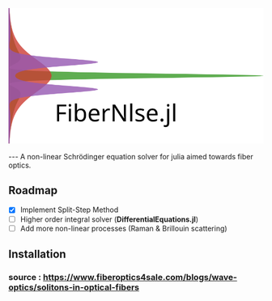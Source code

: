 <p align="center">
<img src="logo.svg" />
</p>
---
 A non-linear Schrödinger equation solver for julia aimed towards fiber optics.

## Roadmap

- [x] Implement Split-Step Method
- [ ] Higher order integral solver (**DifferentialEquations.jl**)
- [ ] Add more non-linear processes (Raman & Brillouin scattering)

## Installation


### source : https://www.fiberoptics4sale.com/blogs/wave-optics/solitons-in-optical-fibers